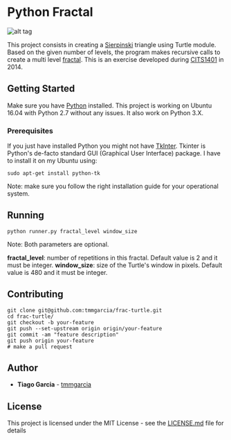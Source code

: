 # Python Fractal

![alt tag](https://raw.githubusercontent.com/tmmgarcia/frac-turtle/master/img/result.png)


This project consists in creating a [Sierpinski](https://en.wikipedia.org/wiki/Sierpinski_triangle) triangle using Turtle module. Based on the given number of levels, the program makes recursive calls to create a multi level [fractal](https://en.wikipedia.org/wiki/Fractal). This is an exercise developed during [CITS1401](http://teaching.csse.uwa.edu.au/units/CITS1401/) in 2014.


## Getting Started

Make sure you have [Python](https://www.python.org/) installed. This project is working on Ubuntu 16.04 with Python 2.7 without any issues. It also work on Python 3.X.

### Prerequisites

If you just have installed Python you might not have [TkInter](https://wiki.python.org/moin/TkInter). Tkinter is Python's de-facto standard GUI (Graphical User Interface) package. I have to install it on my Ubuntu using:

```
sudo apt-get install python-tk
```

Note: make sure you follow the right installation guide for your operational system.

## Running

```
python runner.py fractal_level window_size
```
Note: Both parameters are optional.

**fractal_level**: number of repetitions in this fractal. Default value is 2 and it must be integer.
**window_size**: size of the Turtle's window in pixels. Default value is 480 and it must be integer.

## Contributing

```
git clone git@github.com:tmmgarcia/frac-turtle.git
cd frac-turtle/
git checkout -b your-feature
git push --set-upstream origin origin/your-feature
git commit -am "feature description"
git push origin your-feature   
# make a pull request
```

## Author

* **Tiago Garcia** - [tmmgarcia](https://github.com/tmmgarcia)

## License

This project is licensed under the MIT License - see the [LICENSE.md](LICENSE.md) file for details
